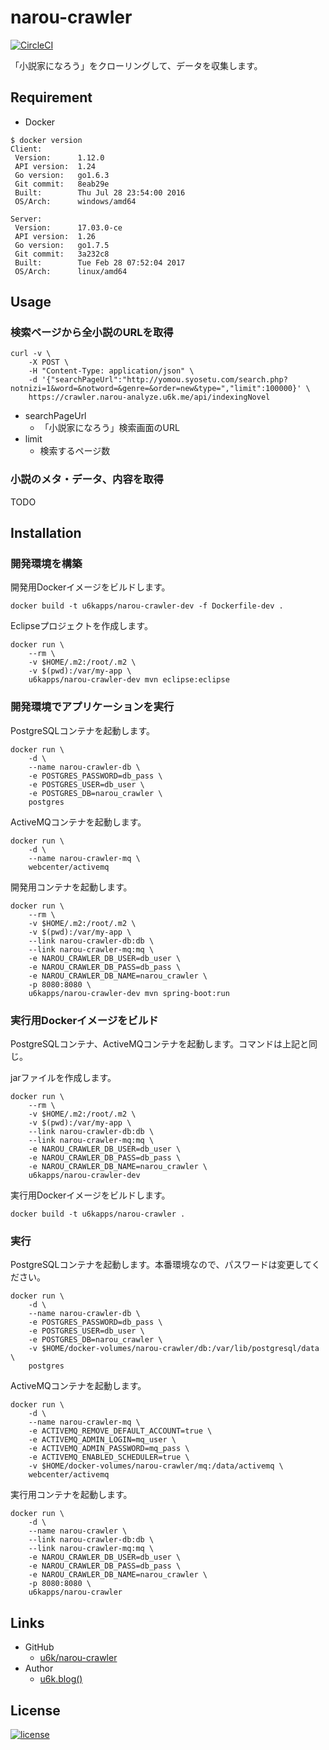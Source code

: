 # narou-crawler

[![CircleCI](https://circleci.com/gh/u6k/narou-crawler.svg?style=svg)](https://circleci.com/gh/u6k/narou-crawler)

「小説家になろう」をクローリングして、データを収集します。

## Requirement

- Docker

```
$ docker version
Client:
 Version:      1.12.0
 API version:  1.24
 Go version:   go1.6.3
 Git commit:   8eab29e
 Built:        Thu Jul 28 23:54:00 2016
 OS/Arch:      windows/amd64

Server:
 Version:      17.03.0-ce
 API version:  1.26
 Go version:   go1.7.5
 Git commit:   3a232c8
 Built:        Tue Feb 28 07:52:04 2017
 OS/Arch:      linux/amd64
```

## Usage

### 検索ページから全小説のURLを取得

```
curl -v \
    -X POST \
    -H "Content-Type: application/json" \
    -d '{"searchPageUrl":"http://yomou.syosetu.com/search.php?notnizi=1&word=&notword=&genre=&order=new&type=","limit":100000}' \
    https://crawler.narou-analyze.u6k.me/api/indexingNovel
```

- searchPageUrl
    - 「小説家になろう」検索画面のURL
- limit
    - 検索するページ数

### 小説のメタ・データ、内容を取得

TODO

## Installation

### 開発環境を構築

開発用Dockerイメージをビルドします。

```
docker build -t u6kapps/narou-crawler-dev -f Dockerfile-dev .
```

Eclipseプロジェクトを作成します。

```
docker run \
    --rm \
    -v $HOME/.m2:/root/.m2 \
    -v $(pwd):/var/my-app \
    u6kapps/narou-crawler-dev mvn eclipse:eclipse
```

### 開発環境でアプリケーションを実行

PostgreSQLコンテナを起動します。

```
docker run \
    -d \
    --name narou-crawler-db \
    -e POSTGRES_PASSWORD=db_pass \
    -e POSTGRES_USER=db_user \
    -e POSTGRES_DB=narou_crawler \
    postgres
```

ActiveMQコンテナを起動します。

```
docker run \
    -d \
    --name narou-crawler-mq \
    webcenter/activemq
```

開発用コンテナを起動します。

```
docker run \
    --rm \
    -v $HOME/.m2:/root/.m2 \
    -v $(pwd):/var/my-app \
    --link narou-crawler-db:db \
    --link narou-crawler-mq:mq \
    -e NAROU_CRAWLER_DB_USER=db_user \
    -e NAROU_CRAWLER_DB_PASS=db_pass \
    -e NAROU_CRAWLER_DB_NAME=narou_crawler \
    -p 8080:8080 \
    u6kapps/narou-crawler-dev mvn spring-boot:run
```

### 実行用Dockerイメージをビルド

PostgreSQLコンテナ、ActiveMQコンテナを起動します。コマンドは上記と同じ。

jarファイルを作成します。

```
docker run \
    --rm \
    -v $HOME/.m2:/root/.m2 \
    -v $(pwd):/var/my-app \
    --link narou-crawler-db:db \
    --link narou-crawler-mq:mq \
    -e NAROU_CRAWLER_DB_USER=db_user \
    -e NAROU_CRAWLER_DB_PASS=db_pass \
    -e NAROU_CRAWLER_DB_NAME=narou_crawler \
    u6kapps/narou-crawler-dev
```

実行用Dockerイメージをビルドします。

```
docker build -t u6kapps/narou-crawler .
```

### 実行

PostgreSQLコンテナを起動します。本番環境なので、パスワードは変更してください。

```
docker run \
    -d \
    --name narou-crawler-db \
    -e POSTGRES_PASSWORD=db_pass \
    -e POSTGRES_USER=db_user \
    -e POSTGRES_DB=narou_crawler \
    -v $HOME/docker-volumes/narou-crawler/db:/var/lib/postgresql/data \
    postgres
```

ActiveMQコンテナを起動します。

```
docker run \
    -d \
    --name narou-crawler-mq \
    -e ACTIVEMQ_REMOVE_DEFAULT_ACCOUNT=true \
    -e ACTIVEMQ_ADMIN_LOGIN=mq_user \
    -e ACTIVEMQ_ADMIN_PASSWORD=mq_pass \
    -e ACTIVEMQ_ENABLED_SCHEDULER=true \
    -v $HOME/docker-volumes/narou-crawler/mq:/data/activemq \
    webcenter/activemq
```

実行用コンテナを起動します。

```
docker run \
    -d \
    --name narou-crawler \
    --link narou-crawler-db:db \
    --link narou-crawler-mq:mq \
    -e NAROU_CRAWLER_DB_USER=db_user \
    -e NAROU_CRAWLER_DB_PASS=db_pass \
    -e NAROU_CRAWLER_DB_NAME=narou_crawler \
    -p 8080:8080 \
    u6kapps/narou-crawler
```

## Links

- GitHub
    - [u6k/narou-crawler](https://github.com/u6k/narou-crawler)
- Author
    - [u6k.blog()](http://blog.u6k.me)

## License

[![license](https://img.shields.io/github/license/mashape/apistatus.svg)](https://opensource.org/licenses/MIT)

